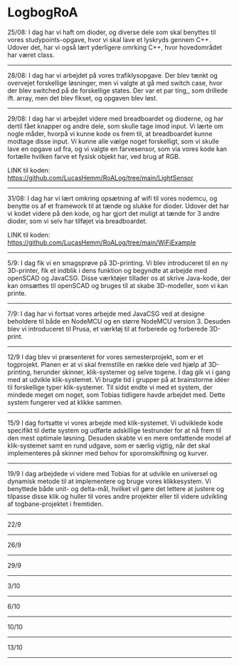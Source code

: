 # LogbogRoA

25/08:
I dag har vi haft om dioder, og diverse dele som skal benyttes til vores studypoints-opgave, hvor vi skal lave et lyskryds gennem C++.
Udover det, har vi også lært yderligere omrking C++, hvor hovedområdet har været class.

------------------------------------------------------------------------------------------------------------------------------------------------------------------------------------------------------------

28/08:
I dag har vi arbejdet på vores trafiklysopgave. Der blev tænkt og overvejet forskellige løsninger, men vi valgte at gå med switch case, hvor der blev switched på de forskellige states. Der var et par ting,, som drillede ift. array, men det blev fikset, og opgaven blev løst.

------------------------------------------------------------------------------------------------------------------------------------------------------------------------------------------------------------

29/08:
I dag har vi arbejdet videre med breadboardet og dioderne, og har dertil fået knapper og andre dele, som skulle tage imod input. Vi lærte om nogle måder, hvorpå vi kunne kode os frem til, at breadboardet kunne modtage disse input. Vi kunne alle vælge noget forskelligt, som vi skulle lave en opgave ud fra, og vi valgte en farvesensor, som via vores kode kan fortælle hvilken farve et fysisk objekt har, ved brug af RGB.

LINK til koden: https://github.com/LucasHemm/RoALog/tree/main/LightSensor

------------------------------------------------------------------------------------------------------------------------------------------------------------------------------------------------------------

31/08:
I dag har vi lært omkring opsætning af wifi til vores nodemcu, og benytte os af et framework til at tænde og slukke for dioder. Udover det har vi kodet videre på den kode, og har gjort det muligt at tænde for 3 andre dioder, som vi selv har tilføjet via breadboardet.

LINK til koden: https://github.com/LucasHemm/RoALog/tree/main/WiFiExample

------------------------------------------------------------------------------------------------------------------------------------------------------------------------------------------------------------

5/9:
I dag fik vi en smagsprøve på 3D-printing. Vi blev introduceret til en ny 3D-printer, fik et indblik i dens funktion og begyndte at arbejde med openSCAD og JavaCSG. Disse værktøjer tillader os at skrive Java-kode, der kan omsættes til openSCAD og bruges til at skabe 3D-modeller, som vi kan printe.

------------------------------------------------------------------------------------------------------------------------------------------------------------------------------------------------------------

7/9:
I dag har vi fortsat vores arbejde med JavaCSG ved at designe beholdere til både en NodeMCU og en større NodeMCU version 3. Desuden blev vi introduceret til Prusa, et værktøj til at forberede og forberede 3D-print.

------------------------------------------------------------------------------------------------------------------------------------------------------------------------------------------------------------

12/9
I dag blev vi præsenteret for vores semesterprojekt, som er et togprojekt. Planen er at vi skal fremstille en række dele ved hjælp af 3D-printing, herunder skinner, klik-systemer og selve togene. I dag gik vi i gang med at udvikle klik-systemet. Vi brugte tid i grupper på at brainstorme idéer til forskellige typer klik-systemer. Til sidst endte vi med et system, der mindede meget om noget, som Tobias tidligere havde arbejdet med. Dette system fungerer ved at klikke sammen.

------------------------------------------------------------------------------------------------------------------------------------------------------------------------------------------------------------

15/9
I dag fortsatte vi vores arbejde med klik-systemet. Vi udviklede kode specifikt til dette system og udførte adskillige testrunder for at nå frem til den mest optimale løsning. Desuden skabte vi en mere omfattende model af klik-systemet samt en rund udgave, som er særlig vigtig, når det skal implementeres på skinner med behov for sporomskiftning og kurver.

------------------------------------------------------------------------------------------------------------------------------------------------------------------------------------------------------------

19/9
I dag arbejdede vi videre med Tobias for at udvikle en universel og dynamisk metode til at implementere og bruge vores klikkesystem. Vi benyttede både unit- og delta-mål, hvilket vil gøre det lettere at justere og tilpasse disse klik og huller til vores andre projekter eller til videre udvikling af togbane-projektet i fremtiden.

------------------------------------------------------------------------------------------------------------------------------------------------------------------------------------------------------------

22/9


------------------------------------------------------------------------------------------------------------------------------------------------------------------------------------------------------------

26/9


------------------------------------------------------------------------------------------------------------------------------------------------------------------------------------------------------------

29/9


------------------------------------------------------------------------------------------------------------------------------------------------------------------------------------------------------------

3/10


------------------------------------------------------------------------------------------------------------------------------------------------------------------------------------------------------------

6/10


------------------------------------------------------------------------------------------------------------------------------------------------------------------------------------------------------------

10/10


------------------------------------------------------------------------------------------------------------------------------------------------------------------------------------------------------------

13/10

------------------------------------------------------------------------------------------------------------------------------------------------------------------------------------------------------------
